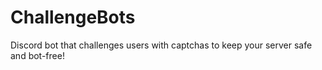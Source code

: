 # ChallengeBots
Discord bot that challenges users with captchas to keep your server safe and bot-free!
